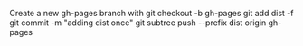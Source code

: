 Create a new gh-pages branch with git checkout -b gh-pages
git add dist -f 
git commit -m "adding dist once"
git subtree push  --prefix dist origin gh-pages 